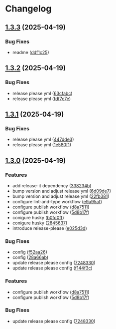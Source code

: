 # Changelog

## [1.3.3](https://github.com/L-Qun/mcp-testing-framework/compare/v1.3.2...v1.3.3) (2025-04-19)


### Bug Fixes

* readme ([ddf1c25](https://github.com/L-Qun/mcp-testing-framework/commit/ddf1c259a014978365f9dd92ed28d1c58f1c29ee))

## [1.3.2](https://github.com/L-Qun/mcp-testing-framework/compare/v1.3.1...v1.3.2) (2025-04-19)


### Bug Fixes

* release please yml ([63cfabc](https://github.com/L-Qun/mcp-testing-framework/commit/63cfabc93ebc2cda5696b579ee202b9f270830ec))
* release please yml ([fdf7c7e](https://github.com/L-Qun/mcp-testing-framework/commit/fdf7c7e85728dfba69c032f4a5ecef54d59a9350))

## [1.3.1](https://github.com/L-Qun/mcp-testing-framework/compare/v1.3.0...v1.3.1) (2025-04-19)


### Bug Fixes

* release please yml ([447dde3](https://github.com/L-Qun/mcp-testing-framework/commit/447dde35fc3bcdec83e3db9531b57ccec34cad47))
* release please yml ([1e580f1](https://github.com/L-Qun/mcp-testing-framework/commit/1e580f1ba7c35d89713166de9c8ce617a01524d1))

## [1.3.0](https://github.com/L-Qun/mcp-testing-framework/compare/v1.2.1...v1.3.0) (2025-04-19)


### Features

* add release-it dependency ([338234b](https://github.com/L-Qun/mcp-testing-framework/commit/338234b83335371def24c5e669e8c2443353bfa5))
* bump version and adjust release yml ([6d09de7](https://github.com/L-Qun/mcp-testing-framework/commit/6d09de7a08f3a7c26577bedfeab12f5a747ff59f))
* bump version and adjust release yml ([22fb381](https://github.com/L-Qun/mcp-testing-framework/commit/22fb381b5260ef459d3fd76ac7cacdf3bb9ca698))
* configure lint-and-type workflow ([e9a95af](https://github.com/L-Qun/mcp-testing-framework/commit/e9a95af36667a5e0c914acaef33c824c90c66f89))
* configure publish workflow ([d8a7511](https://github.com/L-Qun/mcp-testing-framework/commit/d8a75115c38684db114ac454cfd820a0bd96f0f3))
* configure publish workflow ([5d8b17f](https://github.com/L-Qun/mcp-testing-framework/commit/5d8b17f3f3be14b1b7837e038bafab6885195c2c))
* conigure husky ([b0fd0ff](https://github.com/L-Qun/mcp-testing-framework/commit/b0fd0ff4db09e4e2e29fd92a572cbcc19627122b))
* conigure husky ([2845637](https://github.com/L-Qun/mcp-testing-framework/commit/284563721ce137e7883e3c0e98ac33fc37d5063d))
* introduce release-please ([e025d3d](https://github.com/L-Qun/mcp-testing-framework/commit/e025d3d0d65ceea7f58ad225392c05815cdb3687))


### Bug Fixes

* config ([f52aa26](https://github.com/L-Qun/mcp-testing-framework/commit/f52aa2681d360aefe0a642e2d2bdbecf74adf48f))
* config ([28a66ab](https://github.com/L-Qun/mcp-testing-framework/commit/28a66ab6ab3cc4812c500729b432294f0798b7ac))
* update release please config ([7248330](https://github.com/L-Qun/mcp-testing-framework/commit/7248330446e31d4930bef7e9f2f67621b67e2fa8))
* update release please config ([f144f3c](https://github.com/L-Qun/mcp-testing-framework/commit/f144f3c79ade7396605af8297af6284a4d9088ed))

### Features

- configure publish workflow ([d8a7511](https://github.com/L-Qun/mcp-testing-framework/commit/d8a75115c38684db114ac454cfd820a0bd96f0f3))
- configure publish workflow ([5d8b17f](https://github.com/L-Qun/mcp-testing-framework/commit/5d8b17f3f3be14b1b7837e038bafab6885195c2c))

### Bug Fixes

- update release please config ([7248330](https://github.com/L-Qun/mcp-testing-framework/commit/7248330446e31d4930bef7e9f2f67621b67e2fa8))
